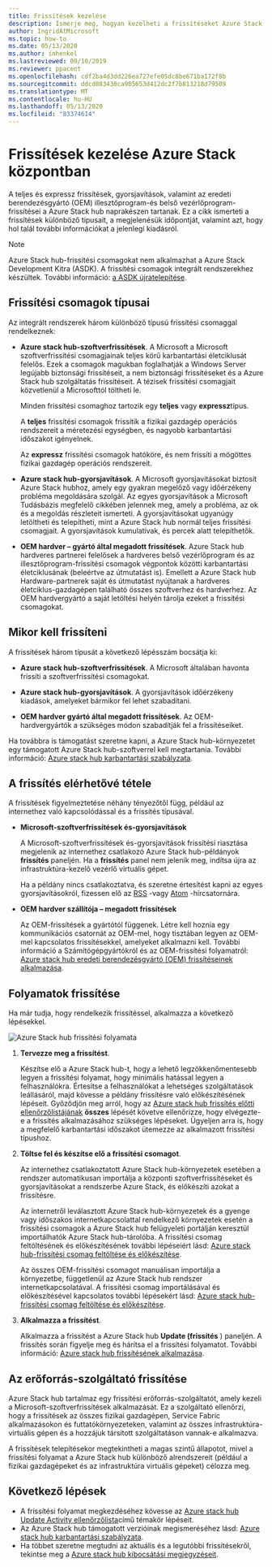 ```yaml
---
title: Frissítések kezelése
description: Ismerje meg, hogyan kezelheti a frissítéseket Azure Stack hub-ban
author: IngridAtMicrosoft
ms.topic: how-to
ms.date: 05/13/2020
ms.author: inhenkel
ms.lastreviewed: 09/10/2019
ms.reviewer: ppacent
ms.openlocfilehash: cdf2ba4d3dd226ea727efe05dc8be671ba172f8b
ms.sourcegitcommit: ddcd083430ca905653d412dc2f7b813218d79509
ms.translationtype: MT
ms.contentlocale: hu-HU
ms.lasthandoff: 05/13/2020
ms.locfileid: "83374614"
---
```

# <a name="manage-updates-in-azure-stack-hub"></a>Frissítések kezelése Azure Stack központban

A teljes és expressz frissítések, gyorsjavítások, valamint az eredeti berendezésgyártó (OEM) illesztőprogram-és belső vezérlőprogram-frissítései a Azure Stack hub naprakészen tartanak. Ez a cikk ismerteti a frissítések különböző típusait, a megjelenésük időpontját, valamint azt, hogy hol talál további információkat a jelenlegi kiadásról.

> [!Note]  
> Azure Stack hub-frissítési csomagokat nem alkalmazhat a Azure Stack Development Kitra (ASDK). A frissítési csomagok integrált rendszerekhez készültek. További információ: [a ASDK újratelepítése](https://docs.microsoft.com/azure-stack/asdk/asdk-redeploy).

## <a name="update-package-types"></a>Frissítési csomagok típusai

Az integrált rendszerek három különböző típusú frissítési csomaggal rendelkeznek:

- **Azure stack hub-szoftverfrissítések**. A Microsoft a Microsoft szoftverfrissítési csomagjainak teljes körű karbantartási életciklusát felelős. Ezek a csomagok magukban foglalhatják a Windows Server legújabb biztonsági frissítéseit, a nem biztonsági frissítéseket és a Azure Stack hub szolgáltatás frissítéseit. A tézisek frissítési csomagjait közvetlenül a Microsofttól töltheti le.

    Minden frissítési csomaghoz tartozik egy **teljes** vagy **expressz**típus.

    A **teljes** frissítési csomagok frissítik a fizikai gazdagép operációs rendszereit a méretezési egységben, és nagyobb karbantartási időszakot igényelnek.

    Az **expressz** frissítési csomagok hatóköre, és nem frissíti a mögöttes fizikai gazdagép operációs rendszereit.

- **Azure stack hub-gyorsjavítások**. A Microsoft gyorsjavításokat biztosít Azure Stack hubhoz, amely egy gyakran megelőző vagy időérzékeny probléma megoldására szolgál. Az egyes gyorsjavítások a Microsoft Tudásbázis megfelelő cikkében jelennek meg, amely a probléma, az ok és a megoldás részleteit ismerteti. A gyorsjavításokat ugyanúgy letöltheti és telepítheti, mint a Azure Stack hub normál teljes frissítési csomagjait. A gyorsjavítások kumulatívak, és percek alatt telepíthetők.

- **OEM hardver – gyártó által megadott frissítések**. Azure Stack hub hardveres partnerei felelősek a hardveres belső vezérlőprogram és az illesztőprogram-frissítési csomagok végpontok közötti karbantartási életciklusának (beleértve az útmutatást is). Emellett a Azure Stack hub Hardware-partnerek saját és útmutatást nyújtanak a hardveres életciklus-gazdagépen található összes szoftverhez és hardverhez. Az OEM hardvergyártó a saját letöltési helyén tárolja ezeket a frissítési csomagokat.

## <a name="when-to-update"></a>Mikor kell frissíteni

A frissítések három típusát a következő lépésszám bocsátja ki:

- **Azure stack hub-szoftverfrissítések**. A Microsoft általában havonta frissíti a szoftverfrissítési csomagokat.

- **Azure stack hub-gyorsjavítások**. A gyorsjavítások időérzékeny kiadások, amelyeket bármikor fel lehet szabadítani.

- **OEM hardver gyártó által megadott frissítések**. Az OEM-hardvergyártók a szükséges módon szabadítják fel a frissítéseiket.

Ha továbbra is támogatást szeretne kapni, a Azure Stack hub-környezetet egy támogatott Azure Stack hub-szoftverrel kell megtartania. További információ: [Azure stack hub karbantartási szabályzata](azure-stack-update-servicing-policy.md).

## <a name="how-to-know-an-update-is-available"></a>A frissítés elérhetővé tétele

A frissítések figyelmeztetése néhány tényezőtől függ, például az internethez való kapcsolódással és a frissítés típusával.

- **Microsoft-szoftverfrissítések és-gyorsjavítások**

    A Microsoft-szoftverfrissítések és-gyorsjavítások frissítési riasztása megjelenik az internethez csatlakozó Azure Stack hub-példányok **frissítés** paneljén. Ha a **frissítés** panel nem jelenik meg, indítsa újra az infrastruktúra-kezelő vezérlő virtuális gépet.

    Ha a példány nincs csatlakoztatva, és szeretne értesítést kapni az egyes gyorsjavításokról, fizessen elő az [RSS](https://support.microsoft.com/app/content/api/content/feeds/sap/en-us/32d322a8-acae-202d-e9a9-7371dccf381b/rss) -vagy [Atom](https://support.microsoft.com/app/content/api/content/feeds/sap/en-us/32d322a8-acae-202d-e9a9-7371dccf381b/atom) -hírcsatornára.

- **OEM hardver szállítója – megadott frissítések**

    Az OEM-frissítések a gyártótól függenek. Létre kell hoznia egy kommunikációs csatornát az OEM-mel, hogy tisztában legyen az OEM-mel kapcsolatos frissítésekkel, amelyeket alkalmazni kell. További információ a Számítógépgyártókról és az OEM-frissítési folyamatról: [Azure stack hub eredeti berendezésgyártó (OEM) frissítéseinek alkalmazása](azure-stack-update-oem.md).

## <a name="update-processes"></a>Folyamatok frissítése

Ha már tudja, hogy rendelkezik frissítéssel, alkalmazza a következő lépésekkel.

![Azure Stack hub frissítési folyamata](./media/azure-stack-updates/azure-stack-update-process.svg)

1. **Tervezze meg a frissítést**.

    Készítse elő a Azure Stack hub-t, hogy a lehető legzökkenőmentesebb legyen a frissítési folyamat, hogy minimális hatással legyen a felhasználókra. Értesítse a felhasználókat a lehetséges szolgáltatások leállásáról, majd kövesse a példány frissítésre való előkészítésének lépéseit. Győződjön meg arról, hogy az [Azure stack hub frissítés előtti ellenőrzőlistájának](release-notes-checklist.md) **összes** lépését követve ellenőrizze, hogy elvégezte-e a frissítés alkalmazásához szükséges lépéseket. Ügyeljen arra is, hogy a megfelelő karbantartási időszakot ütemezze az alkalmazott frissítési típushoz.

2. **Töltse fel és készítse elő a frissítési csomagot**.

    Az internethez csatlakoztatott Azure Stack hub-környezetek esetében a rendszer automatikusan importálja a központi szoftverfrissítéseket és gyorsjavításokat a rendszerbe Azure Stack, és előkészíti azokat a frissítésre.

    Az internetről leválasztott Azure Stack hub-környezetek és a gyenge vagy időszakos internetkapcsolattal rendelkező környezetek esetén a frissítési csomagok a Azure Stack hub felügyeleti portálján keresztül importálhatók Azure Stack hub-tárolóba. A frissítési csomag feltöltésének és előkészítésének további lépéseiért lásd: [Azure stack hub-frissítési csomag feltöltése és előkészítése](azure-stack-update-prepare-package.md).

    Az összes OEM-frissítési csomagot manuálisan importálja a környezetbe, függetlenül az Azure Stack hub rendszer internetkapcsolatával. A frissítési csomag importálásával és előkészítésével kapcsolatos további lépésekért lásd: [Azure stack hub-frissítési csomag feltöltése és előkészítése](azure-stack-update-prepare-package.md).

3. **Alkalmazza a frissítést**.

    Alkalmazza a frissítést a Azure Stack hub **Update (frissítés** ) paneljén. A frissítés során figyelje meg és hárítsa el a frissítési folyamatot. További információ: [Azure stack hub frissítésének alkalmazása](azure-stack-apply-updates.md).

## <a name="the-update-resource-provider"></a>Az erőforrás-szolgáltató frissítése

Azure Stack hub tartalmaz egy frissítési erőforrás-szolgáltatót, amely kezeli a Microsoft-szoftverfrissítések alkalmazását. Ez a szolgáltató ellenőrzi, hogy a frissítések az összes fizikai gazdagépen, Service Fabric alkalmazásokon és futtatókörnyezeteken, valamint az összes infrastruktúra-virtuális gépen és a hozzájuk társított szolgáltatáson vannak-e alkalmazva.

A frissítések telepítésekor megtekintheti a magas szintű állapotot, mivel a frissítési folyamat a Azure Stack hub különböző alrendszereit (például a fizikai gazdagépeket és az infrastruktúra virtuális gépeket) célozza meg.

## <a name="next-steps"></a>Következő lépések

- A frissítési folyamat megkezdéséhez kövesse az [Azure stack hub Update Activity ellenőrzőlista](release-notes-checklist.md)című témakör lépéseit.
- Az Azure Stack hub támogatott verzióinak megismeréséhez lásd: [Azure stack hub karbantartási szabályzata](azure-stack-servicing-policy.md).  
- Ha többet szeretne megtudni az aktuális és a legutóbbi frissítésekről, tekintse meg a [Azure stack hub kibocsátási megjegyzéseit](release-notes.md).
